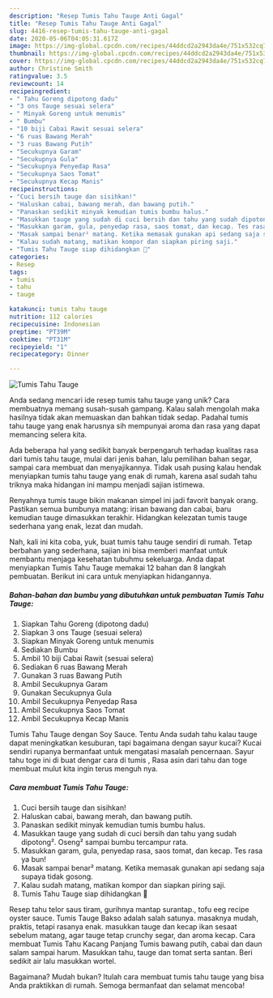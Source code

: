 ```yaml
---
description: "Resep Tumis Tahu Tauge Anti Gagal"
title: "Resep Tumis Tahu Tauge Anti Gagal"
slug: 4416-resep-tumis-tahu-tauge-anti-gagal
date: 2020-05-06T04:05:31.617Z
image: https://img-global.cpcdn.com/recipes/44ddcd2a2943da4e/751x532cq70/tumis-tahu-tauge-foto-resep-utama.jpg
thumbnail: https://img-global.cpcdn.com/recipes/44ddcd2a2943da4e/751x532cq70/tumis-tahu-tauge-foto-resep-utama.jpg
cover: https://img-global.cpcdn.com/recipes/44ddcd2a2943da4e/751x532cq70/tumis-tahu-tauge-foto-resep-utama.jpg
author: Christine Smith
ratingvalue: 3.5
reviewcount: 14
recipeingredient:
- " Tahu Goreng dipotong dadu"
- "3 ons Tauge sesuai selera"
- " Minyak Goreng untuk menumis"
- " Bumbu"
- "10 biji Cabai Rawit sesuai selera"
- "6 ruas Bawang Merah"
- "3 ruas Bawang Putih"
- "Secukupnya Garam"
- "Secukupnya Gula"
- "Secukupnya Penyedap Rasa"
- "Secukupnya Saos Tomat"
- "Secukupnya Kecap Manis"
recipeinstructions:
- "Cuci bersih tauge dan sisihkan!"
- "Haluskan cabai, bawang merah, dan bawang putih."
- "Panaskan sedikit minyak kemudian tumis bumbu halus."
- "Masukkan tauge yang sudah di cuci bersih dan tahu yang sudah dipotong². Oseng² sampai bumbu tercampur rata."
- "Masukkan garam, gula, penyedap rasa, saos tomat, dan kecap. Tes rasa ya bun!"
- "Masak sampai benar² matang. Ketika memasak gunakan api sedang saja supaya tidak gosong."
- "Kalau sudah matang, matikan kompor dan siapkan piring saji."
- "Tumis Tahu Tauge siap dihidangkan 🥰"
categories:
- Resep
tags:
- tumis
- tahu
- tauge

katakunci: tumis tahu tauge 
nutrition: 112 calories
recipecuisine: Indonesian
preptime: "PT39M"
cooktime: "PT31M"
recipeyield: "1"
recipecategory: Dinner

---
```



![Tumis Tahu Tauge](https://img-global.cpcdn.com/recipes/44ddcd2a2943da4e/751x532cq70/tumis-tahu-tauge-foto-resep-utama.jpg)

Anda sedang mencari ide resep tumis tahu tauge yang unik? Cara membuatnya memang susah-susah gampang. Kalau salah mengolah maka hasilnya tidak akan memuaskan dan bahkan tidak sedap. Padahal tumis tahu tauge yang enak harusnya sih mempunyai aroma dan rasa yang dapat memancing selera kita.

Ada beberapa hal yang sedikit banyak berpengaruh terhadap kualitas rasa dari tumis tahu tauge, mulai dari jenis bahan, lalu pemilihan bahan segar, sampai cara membuat dan menyajikannya. Tidak usah pusing kalau hendak menyiapkan tumis tahu tauge yang enak di rumah, karena asal sudah tahu triknya maka hidangan ini mampu menjadi sajian istimewa.

Renyahnya tumis tauge bikin makanan simpel ini jadi favorit banyak orang. Pastikan semua bumbunya matang: irisan bawang dan cabai, baru kemudian tauge dimasukkan terakhir. Hidangkan kelezatan tumis tauge sederhana yang enak, lezat dan mudah.


Nah, kali ini kita coba, yuk, buat tumis tahu tauge sendiri di rumah. Tetap berbahan yang sederhana, sajian ini bisa memberi manfaat untuk membantu menjaga kesehatan tubuhmu sekeluarga. Anda dapat menyiapkan Tumis Tahu Tauge memakai 12 bahan dan 8 langkah pembuatan. Berikut ini cara untuk menyiapkan hidangannya.

<!--inarticleads1-->

##### Bahan-bahan dan bumbu yang dibutuhkan untuk pembuatan Tumis Tahu Tauge:

1. Siapkan  Tahu Goreng (dipotong dadu)
1. Siapkan 3 ons Tauge (sesuai selera)
1. Siapkan  Minyak Goreng untuk menumis
1. Sediakan  Bumbu
1. Ambil 10 biji Cabai Rawit (sesuai selera)
1. Sediakan 6 ruas Bawang Merah
1. Gunakan 3 ruas Bawang Putih
1. Ambil Secukupnya Garam
1. Gunakan Secukupnya Gula
1. Ambil Secukupnya Penyedap Rasa
1. Ambil Secukupnya Saos Tomat
1. Ambil Secukupnya Kecap Manis


Tumis Tahu Tauge dengan Soy Sauce. Tentu Anda sudah tahu kalau tauge dapat meningkatkan kesuburan, tapi bagaimana dengan sayur kucai? Kucai sendiri rupanya bermanfaat untuk mengatasi masalah pencernaan. Sayur tahu toge ini di buat dengar cara di tumis , Rasa asin dari tahu dan toge membuat mulut kita ingin terus menguh nya. 

<!--inarticleads2-->

##### Cara membuat Tumis Tahu Tauge:

1. Cuci bersih tauge dan sisihkan!
1. Haluskan cabai, bawang merah, dan bawang putih.
1. Panaskan sedikit minyak kemudian tumis bumbu halus.
1. Masukkan tauge yang sudah di cuci bersih dan tahu yang sudah dipotong². Oseng² sampai bumbu tercampur rata.
1. Masukkan garam, gula, penyedap rasa, saos tomat, dan kecap. Tes rasa ya bun!
1. Masak sampai benar² matang. Ketika memasak gunakan api sedang saja supaya tidak gosong.
1. Kalau sudah matang, matikan kompor dan siapkan piring saji.
1. Tumis Tahu Tauge siap dihidangkan 🥰


Resep tahu telor saus tiram, gurihnya mantap surantap., tofu eeg recipe oyster sauce. Tumis Tauge Bakso adalah salah satunya. masaknya mudah, praktis, tetapi rasanya enak. masukkan tauge dan kecap ikan sesaat sebelum matang, agar tauge tetap crunchy segar, dan aroma kecap. Cara membuat Tumis Tahu Kacang Panjang Tumis bawang putih, cabai dan daun salam sampai harum. Masukkan tahu, tauge dan tomat serta santan. Beri sedikit air lalu masukkan wortel. 

Bagaimana? Mudah bukan? Itulah cara membuat tumis tahu tauge yang bisa Anda praktikkan di rumah. Semoga bermanfaat dan selamat mencoba!
